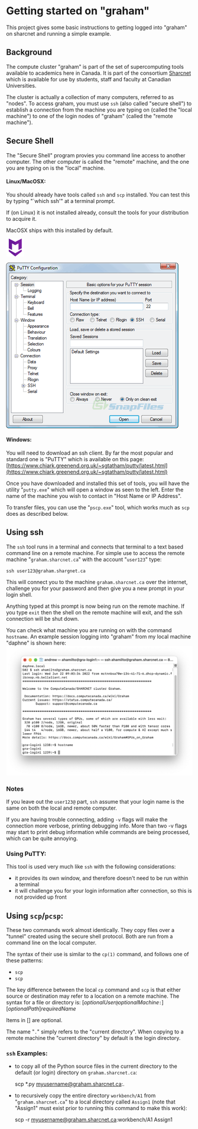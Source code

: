 # Getting started on "graham"

This project gives some basic instructions to getting logged into "graham" on sharcnet and running a simple example.

## Background

The compute cluster "graham" is part of the set of supercomputing tools available to academics here in Canada.  It is part of the consortium [Sharcnet](https://sharcnet.ca) which is available for use by students, staff and faculty at Canadian Universities.

The cluster is actually a collection of many computers, referred to as "nodes".  To access graham, you must use `ssh` (also called "secure shell") to establish a connection from the machine you are typing on (called the "local machine") to one of the login nodes of "graham" (called the "remote machine").


## Secure Shell

The "Secure Shell" program provies you command line access to another computer.  The other computer is called the "remote" machine, and the one you are typing on is the "local" machine.


#### Linux/MacOSX:
You should already have tools called `ssh` and `scp` installed.  You can test this by typing "`which ssh'" at a terminal prompt.

If (on Linux) it is not installed already, consult the tools for your distribution to acquire it.

MacOSX ships with this installed by default.

![alt text](https://github.com/adam-p/markdown-here/raw/master/src/common/images/icon48.png "Logo Title Text 1")

![Image of the login widget for "PuTTY"](https://github.com/andrewhw/sharcnet-graham-getting-started/blob/main/images/putty.png "Putty Login Screen")

#### Windows:
You will need to download an ssh client.  By far the most popular and standard one is "PuTTY" which is available on this page: 
[https://www.chiark.greenend.org.uk/~sgtatham/putty/latest.html](https://www.chiark.greenend.org.uk/~sgtatham/putty/latest.html)

Once you have downloaded and installed this set of tools, you will have the utility "`putty.exe`" which will open a window as seen to the left.
Enter the name of the machine you wish to contact in "Host Name or IP Address".

To transfer files, you can use the "`pscp.exe`" tool, which works much as `scp` does as described below.


## Using ssh

The `ssh` tool runs in a terminal and connects that terminal to a text based command line on a remote machine.  For simple use to access the remote machine "`graham.sharcnet.ca`" with the account "`user123`" type:

    ssh user123@graham.shargnet.ca

This will connect you to the machine `graham.sharcnet.ca` over the internet, challenge you for your password and then give you a new prompt in your login shell.

Anything typed at this prompt is now being run on the remote machine.  If you type `exit` then the shell on the remote machine will exit, and the ssh connection will be shut down.

You can check what machine you are running on with the command `hostname`.  An example session logging into "graham" from my local machine "daphne" is shown here:
![Image of the login process](https://github.com/andrewhw/sharcnet-graham-getting-started/blob/main/images/on-graham.png "Mac Terminal program after running ssh to log into graham")


### Notes
If you leave out the `user123@` part, `ssh` assume that your login name is the same on both the local and remote computer.

If you are having trouble connecting, adding `-v` flags will make the connection more verbose, printing debugging info.  More than two -v flags may start to print debug information while commands are being processed, which can be quite annoying.


### Using PuTTY:
This tool is used very much like `ssh` with the following considerations:

* it provides its own window, and therefore doesn't need to be run within a terminal
* it will challenge you for your login information after connection, so this is not provided up front

## Using `scp`/`pcsp`:

These two commands work almost identically.  They copy files over a "tunnel" created using the secure shell protocol.  Both are run from a command line on the local computer.

The syntax of their use is similar to the `cp(1)` command, and follows one of these patterns:

* `scp` *<single file to copy>* *<destination filename>*
* `scp` *<list of source files to copy>* *<destination directory>*


The key difference between the local `cp` command and `scp` is that either source or destination may refer to a location on a remote machine.
The syntax for a file or directory is:
[*optionalUser*`@`*optionalMachine*`:`][*optionalPath*]*requiredName*

Items in [] are optional.

The name "`.`" simply refers to the "current directory".  When copying to a remote machine the "current directory" by default is the login directory.

### `ssh` Examples:

* to copy all of the Python source files in the current directory to the default (or login) directory on `graham.sharcnet.ca`:

	scp *.py myusername@graham.sharcnet.ca:.
        
* to recursively copy the entire directory `workbench/A1` from "`graham.sharcnet.ca`" to a local directory called `Assign1` (note that "Assign1" must exist prior to running this command to make this work):

	scp -r myusername@graham.sharcnet.ca:workbench/A1 Assign1


